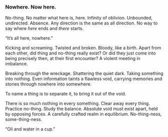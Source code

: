 ### Nowhere. Now here.

No-thing. No matter what here is, here. Infinity of oblivion. Unbounded, undirected. Absence. Any direction is the same as all direction. No way to say where _here_ ends and _there_ starts.

“It’s all here, nowhere.”

Kicking and screaming. Twisted and broken. Bloody, like a birth. Apart from each other, did thing and no-thing really exist? Or did they just come into being precisely then, at their first encounter? A violent meeting in imbalance. 

Breaking through the wreckage. Shattering the quiet dark. Taking something into nothing. Even information taints a flawless void, carrying memories and stories through nowhere into somewhere.

To name a thing is to separate it, to bring it out of the void.

There is so much nothing in every something. Clear away every thing. Practice no-thing. Study the balance. Absolute void must exist apart, held by opposing forces. A carefully crafted realm in equilibrium. No-thing-ness, some-thing-ness.

“Oil and water in a cup.”


